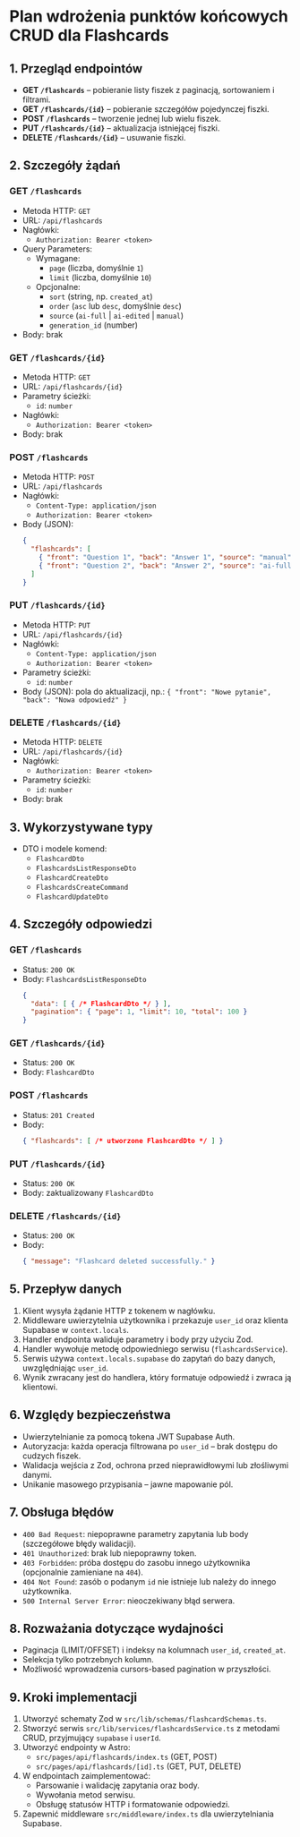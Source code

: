 # Plan wdrożenia punktów końcowych CRUD dla Flashcards

## 1. Przegląd endpointów
- **GET `/flashcards`** – pobieranie listy fiszek z paginacją, sortowaniem i filtrami.
- **GET `/flashcards/{id}`** – pobieranie szczegółów pojedynczej fiszki.
- **POST `/flashcards`** – tworzenie jednej lub wielu fiszek.
- **PUT `/flashcards/{id}`** – aktualizacja istniejącej fiszki.
- **DELETE `/flashcards/{id}`** – usuwanie fiszki.

## 2. Szczegóły żądań

### GET `/flashcards`
- Metoda HTTP: `GET`
- URL: `/api/flashcards`
- Nagłówki:
  - `Authorization: Bearer <token>`
- Query Parameters:
  - Wymagane:
    - `page` (liczba, domyślnie `1`)
    - `limit` (liczba, domyślnie `10`)
  - Opcjonalne:
    - `sort` (string, np. `created_at`)
    - `order` (`asc` lub `desc`, domyślnie `desc`)
    - `source` (`ai-full` | `ai-edited` | `manual`)
    - `generation_id` (number)
- Body: brak

### GET `/flashcards/{id}`
- Metoda HTTP: `GET`
- URL: `/api/flashcards/{id}`
- Parametry ścieżki:
  - `id`: `number`
- Nagłówki:
  - `Authorization: Bearer <token>`
- Body: brak

### POST `/flashcards`
- Metoda HTTP: `POST`
- URL: `/api/flashcards`
- Nagłówki:
  - `Content-Type: application/json`
  - `Authorization: Bearer <token>`
- Body (JSON):
  ```json
  {
    "flashcards": [
      { "front": "Question 1", "back": "Answer 1", "source": "manual", "generation_id": null },
      { "front": "Question 2", "back": "Answer 2", "source": "ai-full", "generation_id": 123 }
    ]
  }
  ```

### PUT `/flashcards/{id}`
- Metoda HTTP: `PUT`
- URL: `/api/flashcards/{id}`
- Nagłówki:
  - `Content-Type: application/json`
  - `Authorization: Bearer <token>`
- Parametry ścieżki:
  - `id`: `number`
- Body (JSON): pola do aktualizacji, np.: `{ "front": "Nowe pytanie", "back": "Nowa odpowiedź" }`

### DELETE `/flashcards/{id}`
- Metoda HTTP: `DELETE`
- URL: `/api/flashcards/{id}`
- Nagłówki:
  - `Authorization: Bearer <token>`
- Parametry ścieżki:
  - `id`: `number`
- Body: brak

## 3. Wykorzystywane typy
- DTO i modele komend:
  - `FlashcardDto`
  - `FlashcardsListResponseDto`
  - `FlashcardCreateDto`
  - `FlashcardsCreateCommand`
  - `FlashcardUpdateDto`

## 4. Szczegóły odpowiedzi

### GET `/flashcards`
- Status: `200 OK`
- Body: `FlashcardsListResponseDto`
  ```json
  {
    "data": [ { /* FlashcardDto */ } ],
    "pagination": { "page": 1, "limit": 10, "total": 100 }
  }
  ```

### GET `/flashcards/{id}`
- Status: `200 OK`
- Body: `FlashcardDto`

### POST `/flashcards`
- Status: `201 Created`
- Body:
  ```json
  { "flashcards": [ /* utworzone FlashcardDto */ ] }
  ```

### PUT `/flashcards/{id}`
- Status: `200 OK`
- Body: zaktualizowany `FlashcardDto`

### DELETE `/flashcards/{id}`
- Status: `200 OK`
- Body:
  ```json
  { "message": "Flashcard deleted successfully." }
  ```

## 5. Przepływ danych
1. Klient wysyła żądanie HTTP z tokenem w nagłówku.
2. Middleware uwierzytelnia użytkownika i przekazuje `user_id` oraz klienta Supabase w `context.locals`.
3. Handler endpointa waliduje parametry i body przy użyciu Zod.
4. Handler wywołuje metodę odpowiedniego serwisu (`flashcardsService`).
5. Serwis używa `context.locals.supabase` do zapytań do bazy danych, uwzględniając `user_id`.
6. Wynik zwracany jest do handlera, który formatuje odpowiedź i zwraca ją klientowi.

## 6. Względy bezpieczeństwa
- Uwierzytelnianie za pomocą tokena JWT Supabase Auth.
- Autoryzacja: każda operacja filtrowana po `user_id` – brak dostępu do cudzych fiszek.
- Walidacja wejścia z Zod, ochrona przed nieprawidłowymi lub złośliwymi danymi.
- Unikanie masowego przypisania – jawne mapowanie pól.

## 7. Obsługa błędów
- `400 Bad Request`: niepoprawne parametry zapytania lub body (szczegółowe błędy walidacji).
- `401 Unauthorized`: brak lub niepoprawny token.
- `403 Forbidden`: próba dostępu do zasobu innego użytkownika (opcjonalnie zamieniane na `404`).
- `404 Not Found`: zasób o podanym `id` nie istnieje lub należy do innego użytkownika.
- `500 Internal Server Error`: nieoczekiwany błąd serwera.

## 8. Rozważania dotyczące wydajności
- Paginacja (LIMIT/OFFSET) i indeksy na kolumnach `user_id`, `created_at`.
- Selekcja tylko potrzebnych kolumn.
- Możliwość wprowadzenia cursors-based pagination w przyszłości.

## 9. Kroki implementacji
1. Utworzyć schematy Zod w `src/lib/schemas/flashcardSchemas.ts`.
2. Stworzyć serwis `src/lib/services/flashcardsService.ts` z metodami CRUD, przyjmujący `supabase` i `userId`.
3. Utworzyć endpointy w Astro:
   - `src/pages/api/flashcards/index.ts` (GET, POST)
   - `src/pages/api/flashcards/[id].ts` (GET, PUT, DELETE)
4. W endpointach zaimplementować:
   - Parsowanie i walidację zapytania oraz body.
   - Wywołania metod serwisu.
   - Obsługę statusów HTTP i formatowanie odpowiedzi.
5. Zapewnić middleware `src/middleware/index.ts` dla uwierzytelniania Supabase.